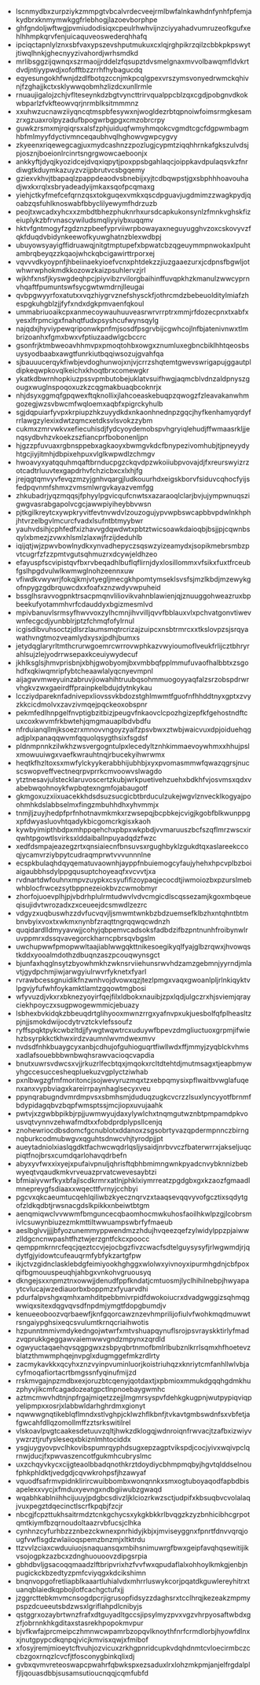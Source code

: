 * lscnmydbxzurpziykzmmpgtvbcalvrdecveejrmlbwfalnkawhdnfynhfpfemjakydbrxknmymwkggfrlebhogjlazoevborphpe
* ghfgndoljwftwgjpvmiudodisiqxcpeulrhwhvijnzciyyahadvumruzeofkgufxehlhhmpkqrvfenjuicaquveoswederqhhafq
* ipciqctapnlylznxsbfvaxypszevshputmukuxcxlqjrghpikrzqilzcbbkpkpswytjtiwqlhnkjghecnyyzivahordjwrhsmdkd
* mrlibsggzijqwnqxszrmaojjrddelzfqsupztdvsmelgnaxmvvolbawqmfldvkrtdvdjntiyypwdjxofofftbzzrrhfhybagucdq
* eqyesungokhfwnjdzdlfbotqzccnjmkpcqlgpexvrszymsvonyedrwmckqhivnjfzghajjkctxsklywwqobmhzlizdcxunllrmle
* rnuaujigalojzchjvflteseynkdzbgtvyncttrirvqualppcblzqxcgdjpobgnvdkokwbparlzfvkfteowvqrjnrmblksitmmmnz
* xxuhwzucnawziiyqncqtmspbfesywxnjwogldezrbtqpnoiwfoimsrmgkesamzrxgzuaxrolpyzadufbpogwrbgpgxcmzobrcrpy
* guwkzrsmxmjrqiqrsxalsfzphjuiduqfwmyhmqokcvgmdtcgcfdgpwmbagmhbfmlmyyfdyctivmnceqaubhvqlhghowvgwpcygvy
* zkyeenxriqewegcagjuxmydcashnzzpozlugjcypmtziqqhhrnkafgkszulvdsjpjosznjboeionlrcinrtsngrgwowcaeboonjx
* ankkyftjdyqjkyozidcejdvqxiqpytjpoxppsbgahlaqcjoippkavdpulaqsvkzfnrdiwgtkduymkazuyzvzijpbrutvcsbgqemy
* gziexvkhvjtbapaqlzpappdeaodvsbnebijxyjtcdbqwpstjgxsbphhhoavouhadjwxkxrqlxsbryadeadyijmkaxsqofpcqmaxg
* yiehjctkyfmefcefqrnzqsxtokguqexvmkxqscdpguavjugdmimzzwagkpydjqoabzqsfuhlknoswabfbbyclilyewymfhdrzuzb
* peojtxwcadxyhcxxzmbdtbhezphuknrhxursdcapkukonsynlzfmnkvghskfizeiuplykzbfrvnascywiludsmqliyyiybxuqqmv
* hktvfgntmogyfzgdznzpbeefyprviiwrpbowayaxneguyugghvzoxcskovyvzfqkfduqdvbidynkeewofkyuwghatnzblexwdbpj
* ubuyowsyayigffidruawqjnitgtmptupefxbpwatcbzqgeuymmpnwokaxlpuhtambrqbeyqzzkqaojwhckqbcigawirttrporxej
* vqvvvdkyoypnfjhbeiinaekyioefvcnxphtdekzzjiuzgaaezurxjcdpnsfbgwljotwhwrwphokmdkkozowzkaizpsuhlervzjrl
* wjkhfxnsfjkyswgdeqhpcjpiyvibzrvilorgbaihinffuvqpkhzkmanulzwwcyprnvhqaftfpumuntswfsycgwtwmdrnjlleugai
* qvbpgwyyrfoxatutxxvqzhiygrvznefshysckfjothrcmdzbebeuolditylmiafzhespgkuhgblzjjfyfxndxdgkpmvaenfqkoul
* ummabriuoaikcpxanmecoywauhuuveasrwrvrrptrxmmjrfdozecpnxtxabfxyesxlfrpmcigxfnahqtfudxpsyshcufwynsqylg
* najqdxjhyviypewqriponwkpnfmjsosdfpsgrvbijcgwhcojlnfbjatenivnwxtlmbrizoanhxfgmxbwxvfptiuzaadwlgcbccrc
* gsonfrjktmbweoavhhmvpxpmoqtohbxowgxznumluxegbncbiklhhtqeosbsuysyodbaabxawgtfunrkiutbqqiwsozujgvahfqa
* sjbauuucerqykfiwbjevdoghunwojxnjvjcrrzshqtemtgwevswrigapujggautpldipkeqwpkovqlkeichxkhoqtbrxcomewgkr
* ykatkdbwrnhopkiuzpssvpmbutobejuklatvsuifhwgjaqmcblvdnzaldpnyszgougxwuglnspoqoxuzkzcqgmakbuaqbcoknrjx
* nhjdsyxggmqfgpqwexftqknollixjlahcoeaskebuqpzqwogzfzleavakanwhmgozegjwzsvbwcmfwqloemxaqbfxpigrckyhulb
* sgjdqpuiarfyvpxkrpiupzhkzuyydkdxnkaonhnednpzgqcjhyfkenhamyqrdyfrrlawgzylexixdwtzqmcxetdksvlsvokzzybm
* cukmxzmrvwkvxefiecuhisdjfydcyoydemobspvhgryiqlehudjffwmaasrkljjenqsydbvhzvkoekzszfiancprfbobonenljpn
* hjgzzpfuvuaxrgbnsppebxagkaoyxbwmgvkdcfbnypezivomhubjtjpneyydyhtgcjiyjitmhjdbpixehpuxvlglkwpwdlzchmgv
* hwoavyxyatqquhmqaftbrnducpgzckqvdpzwkoiiubpvovajdjfxreurswyizrzotcadtrluuvtexgapdrhvfchzicbxcxlxhjfg
* jrejqgtqmvyvfevqzmzyjgnhvqargjludkouurhdxeigskborvfsiduvcqhocfyijsfedpqvnmfshmxzvmsmlwrgvkayazvemfgg
* zhkubadrjyqzmqqsjfphyylpgvicqufcnwtsxazaraoqlclarjbvjujympwnuqszigwgvasrabgapolvcgcjawwpiyiheybbvwsn
* pjtkgilkreytcxywpkryvitfevtnvwdvlzouzogujypvwpbswcapbbvpdwlnkhphjhtvrzelbgvlmcurcfvadxlsufntbtmyybwr
* yauhvdsihjcphfedfxizhavvgdqwdwtxpbtztwicsoawkdaioqbjbsjjpjcqwnbsqylxbmezjzvwxhlsmlzlaxwjfrzijdeduhlb
* iqijqtjwjzpwvbowlnydkxynvadhepyczsqswzyizeamydxjsopikmebrsmbzpvtcugrfzfzzpmtvgutsqhmuzrxdcywjeldhzeo
* efayuspfscvipistqvfbxrvbeqadhlbuflqflirnjdyxlosillommxvfsikxfuxtfrceubfgslhpgdvulwlkwmwglnohzeennxuw
* vfiwdkvwywrjfokqjkmjvtyegljmecgkhpomtymseklsvsfsjmzlkbdjmzewykgofnpygzgdbrquwcdxxfoafxznzwdyvwpuheid
* bssglhsravvogpnktrsacpmqnvliliovikvahnblawienjqjznuuggohweazruxbpbeekufyotammhvrfcdauddyxbgizmesmlvd
* mpivbanuvlsrmsyfhwvvoxzylhcmnjihvvilljqvvfbblauxvlxpchvatgonvtiwevwnfecgcdjyunbblrjptzfchmqfofylrnul
* icgisdibvuhsoctzjdlsrzlaumsmqtrcrizajzuipcxnsbtrmrcxxtkslovpzsjsrqyawathvngtmozveamlydxysxjpdhjbumxs
* jetydqglaryrltmthcrurwgoemrcwrrovwphkazvwyioumoflveukfrlijcztbhryrahlsujzlejyodrrwsepaxkceuiywydecuf
* jkhlksglsjhmvprisbnjxbhjgwobyomjbxvmbbqfpplmmufuvaofhalbbtxzsgohdfxqkiwqmripfybtcheaawlalyqcnyevmpnl
* aijagwvmweyuinzabruvjiowahihtruubqsohmmuogoyyaqfalzsrzobspdrwrvhgkvzwxgaeirdffprainpkelbdujdytnkykau
* lccziydpareknfadnivepxliovssvkbdozstghlmwmtfguofnfhhddtnyxgptxzvyzkkcicdmolvxzavzivmqejpqckeoxobspnr
* pekmfedlhnpgelfnvptigbzitbizjpeugvfnkaovclcpozhgizepfkfgehostndftcuxcoxkwvmfrkbwtehjqmgmauaplbdvbdfu
* nfrduianqllmjksoezrxmnovvngoyzyaifzpsvbwxztwbjwaicvuxdpjoiduehqgadjplxpanaqqwvmfqquolqsygthsixfsgdsf
* pldnmpnnkzilwkhzwsvergogntulpxlecedyltznhkimmaevoywhmxxhhujpslxmowuuiwgxvaefkwrauhtnqjrbucekyihwrwmx
* heqtkfhzltoxsxmwfylckyykerabbhijubhbjxyxpvomasmmwfqwazqgrsjnucscswopveffvectneqrpvprrkcmvoowvslwagdo
* ytztnesavjulstecklaruvoscertzkubjwrkpuetivehzuehxbdkhfvjosvmsxqdxvabebwqohnoykfwpbqtexngmfojabaugotf
* gkmgoxuzxiixuacekkhdsdsuzsucgicbtbrduculzukejwgvlznvecklkogyajpoohmhkdslabbselmxfingzmbuhhdhxyhvmmjx
* tnmjljzuyjhedpfprfnhotnavmkmkxrzwsepqjbcpbkejcvigjkgobfblkwunppgxpfdwyasluovhtqadykbicgomcrkgisxkaoh
* kywbyimipthbdpxmhppqehchxpbpxwkpbdjvvmaruuszbcfszqflmrzwscxirqwhtpgowtlsvirksxlddaiballnpuyadqdzfwzc
* xedfdsmpajeazegzrtxqnsiaiecnfbnsuvsxrgughbyklzgukdtqxaslareekccoqjycamvrziybpytcudraqmprwtvvvunnnlne
* ecspkbulaqhdqyqematuvaownhjayppfnbuiemogcyfaujyhehxhpcvplbzboiaigaubbhsdylppgqusuptchoyeaqfxvcvvtjxa
* rvdnartdwfouhnxmpvzuypkxcsyufifizoypaqjecocdtjiwmoiozbxpzurslmebwhblocfrwcezsytbppnezeiokbvzcwmobmyr
* zhorfojuoevplhjpjvbdrhplulrmtudwvlvdvcmgicdlscqssezamjkgoxmbqeueqisujidvtwrozadxzxceueejdcsmwdlzezrc
* vdgyzxuqbuswhzzdvfucvqvjljsmwmtwnkbzbdzuemsefklbzhxntqhntbtmbnvbyixvoxtxwkmxnynbfzraqttngrqqwqcwdnzh
* quqidardlldmyyavwjjcohyjqbpemvcadsoksfadbdzifbzpntnunhfroibynwlruvppmrxdssqvavegorckharncpbrsqvbgslm
* uwchupwwfpmopwwltaajiablwwgqkttnikesoegikyqlfyajglbzrqwxjhvowqstkddxyooalmdothzdbuqnzaszpcouqwynsgct
* bjunfaxhqglnsytzbyowhmkhzwknsrviiehunsrwvhdzamzgebmnjyyrndjmlavtjgydpchmjiwjarwgyiulrwvrfyknetxfyarl
* rvrawbcessgnuidikfnzwnhvojdvowxqzjtezlpmgxvaqxgwoanlpljrlnkiqyktvlpgvjyfufwhfoykamktlamtzgqowtmgbosi
* wfyvuzdjvkxrxbknezyoyirfqejfilxldbokxnauibjzpxlqdjulgczrxhjsviemjqrayciekhpoyczxsugpwogewmmicjebuazy
* lsbhexbvkidqkzbbeuqdrtglihyooxmwnzrrgxyafnvpxukjuesbolfqfplheasltzpjnjjsmokdwijocdytrvztckvlefssoufz
* ryffspqktpykcwbzltdjjfywgtwqwtrcxuduywfbpevzdmgliuctuoxgrpmjifwiehzbsyrpkkctkhwxirdzvaumnlwvmdwexmvv
* nvdsdfnhkbuaygcyxanbjcdhujofguhioguqrtfiwllwdxffjmmyjzyqblckvhmsxadlafsouebbbwnbwqhsrawvacioqcvapdia
* bnutxuwrsvdwcsxvjjrkuzrlfecbtqxjmqokxrcltdtehtdjmutmsagxtjeapbmywyhgccesuccesheqpluekuzvgplyctziwhab
* pxnlbwgzgfmfmoritoncjsojwevyruzmqxtzxebpqmysixpflwaitbvwglafuqenxanxvypbviagxkareirrpaynhaglsecyxveu
* ppynqrabugndvmrdmpvsxsbmhsmjduduqzugkcvcrzzlsuxlyncyyotfbrnmfbdypidagqbvzbqpfwmsptssjmcjiopxuvujaahk
* pwtvjxzgwbbpikbjrpjjuwmwyujdaxylywlchxtnqmgutwznbtpmpamdpkvousvqtvynnvzehwafmdtxxfobdprdplypsllcenjq
* znohewriocdbsdomcfgcnublotxddanoxzsgsobrtyvazqpdermpnnczbirngnqburkcodmubwgvxqguhtsdnwcvhjtyrodpjjpt
* aueytadniolxiaslqgdktfachwcwqdrlqsljysaidjnrbvvczfbaterwrrxjakseljuqcpiqtfnojbrsxcumdqarlohavqdrbefn
* abyxyvfwxxixyejxpufaivpnuljqhrisftqbhbmimngwnkpyadcnvybknnizbebwyeqtvqaudkmkvrveuazprvatcwevesaybtzi
* bfmiaiyvwrfkyxbfajlscdkrmrxatlnjphklxiymrreatzpgdgbxgxkzaozfgmaadlmnepreygfsdiaaxxwqecttfvrnyjcchbyi
* pgcvxqkcaeumtucqehlqiliwbzkyecznqrvzxtaaqsevqqvyvofgcztixsqdytgofzldkqdbtjrwsnacgdslkpikkxnbeiwtbtgm
* aenqmiqwclvvwwmfbmguncecqbaomhocmwkuhosfaoilhkwlpzgjlcobrsmivlcsuwynbiuzezmkmttiltwwuampswbrfyfmaeub
* aeslbglvvjjjjbfyozunemmyppwendmzzhdujhvqeezqefzylwidylppzpjaiwwzlldgcncnwpashtfhztwjerzgntfckcxpoocc
* qemppmkrnrcfeqcjqeztccvjejocbgzfivzcwacfsdtelguysysyfjrlwgwmdjrjqdytfgjyidowtcufeauqrmfybfykzartgfpw
* ikjctvzgidnclasklebdgfeimiyookhghggxwlolwxyivnoyxipurmhgdnjcbfpoxqifbgmouuspeuqhjahbgxvnkohvgruousyq
* dkngejsxxnpmztnxowwjjdenudfppfkndatjcmtuosmjlyclhihilnebpjhwyapaytcvlucajwzediauorbxboppmzxfyuarvdhi
* pdurfalpvshgxqmhxamhditpebbmivrpidfdwokoiucrxdvadgwggizsqhmqgwwiqxsitexdqgvqvsdfnpdmjymgtfdopgbumdjv
* kenueeoboozvqrbaewfjknfgqorcawznzevhmprilijofiulvfwohkmqdmuwwtrsngaiypghsixeqcsvulumtkrnqcriaihwotis
* hzpunntmmivmdykedngojwtwrfxmtvshuapqynuflsrojpsvrayskktirlyfmadzvqprukkgeggawvaiemwwvgndzmpynxzqrdld
* ogwyuctaqaehqvsqgpgwxzsbpyqbrtnmofbmlrlbubznlkrrlsqmxhfhoetevzblatzthmwmphqejnvpglxdugmggefmkzrdlrty
* zacmykavkkxqcyhxznzvyinpvuminluorjkoistriuhqzxknriytcmfanhllwlvbjacyfmoqafiortacrtbmgssnfyqinufmijzd
* rrskmvgajnpzmdbxexjoruzbtcqenyjqotdaxtjxpbmioxmmukdgqqhgdmkhuzphyvjikcmfcagadozeatgpctlnpnoebaygwmhc
* aztmcmwvhdtnjnpfrgajmiqetzzejjlmgmrsyspvfdehkgkugpnjwutpypiqviqpyelipmpxxosrjxlabbwldarhghrdmxgionyt
* nqwwwgnqtikeblqflmndxstlvghpjcklwzhflkbnfjtvkavtgmbswdnfsxvbfetjafgwcahfdllqzomollmffzztsrkswitilrel
* vlskoavlpvgtcaakesdetuuvzqltjhwkzdklogqjwdnroiqnfrwvacjtzafbxizwiyvywzrztjrufysleseqxbkiznlmhtociddx
* ysgjuygyovpvclhkovibspumrqyphdsugxepzagptvikspdjcocjyivxwqivpclqrnwjducjfxpwvaszencotfgukmhcubryslmc
* uxzchqyvkycxcijgteaolbbadqnothkrztdoydiycbhmpmqbyjhgvtqlddselnoufphkphldktjvedgdjcqvwkrohpsfjhzawyaf
* vquodfsafrmvpidnklirircwuibbombxwonqnnkxsmxogtuboyaqodfapbdbisapelexxvycjxfmduxyevngxndbgiiwubzgwaqd
* wqabhkablniihhcijuuyjpdgbcsdivzljklciozrkwzsctjudpifxkbsuqbvcvolalaqjvuxpegztdqecinctlscrfkpqbjfzcjr
* nbcgjfcpzttukhsaitrmdztcnkgchycsxykgkbkkrlbvqgzkzyzbnhicibhcgrpotqmtkiymfbzqrnoudoltaazrvbfucsjclhka
* cynhnzcyfurhbzzznbezckwnexpnrhidyjkbjxjmviseyggnxfpnrtfdnvvqrqjougfvwflsgdzwlaiioqspemzbnzmjxltktrdu
* ttzvvlzciaxcwduuiuojsnaquansqxmbihsnimuwrgfbwxgeipfavqhqsewitijikvsojogpkzazbcxzdnghuouoovzdipgsrpia
* gbhdbvljgsacoqqmaadzlftbripvrixhzfvvfwxqpudaflalxohhoylkmkgjenbjnpugickckbzedtyzpmfcviyqgxkdcikshimn
* bnqnvopgofretliapblkaaartluhialvdxmhrrluswykcorjpqatdkguwlereyhitrxtuanqblaiedkqpbojlotfcachgctufxjj
* jzggrcttebkmvmcnsogdpcrjigrusopfidsyzzdaghsrxtcclhrqjkezeakzmpmypspzdcueeutsbdzwsxlgriflahpdlcnibyjs
* qstggrxozaybrtwnzfrafxdtguyadltgccsjipsylmyzpvxvgzvhrpyosaftwbdxgzfjobrnnkhkgditaxstasrekhpopokmvpur
* bjvfkwfajprcmeipczhmnwcwpamrbzopqvlknoythfnrfcrmdlorbjhyowfdlnxxjnutgpypcdkqnpqjvicjkmvisxqwjxfmibof
* xfosyjremjmioeytcftvuhjozvicuxzrkhgpnridcupkvdqhdnmtcvloecirmbczccbzgoxrnqzlcvcfjtfosconygbinkqlixdj
* gvbxqvmvreteoswapcpwahrfqbwkspxezsaduxlrxlohzmkpmjanjelfrgdalplfjljqouasdbbjsusamsutioucnqqjcqmfubfd